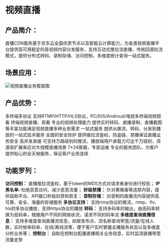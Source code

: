 # 视频直播
## 产品简介：
直播CDN服务基于京东云全国优质节点以及智能云计算能力，为各类视频直播平台提供高可用稳定的音视频内容分发服务，支持互动式推拉流直播、传统回源拉流模式，提供分布式转码、录制存储、访问控制、多维度统计查询一站式服务。

## 场景应用：
![视频直播业务框架图](https://github.com/jdcloudcom/cn/blob/cdn-new/image/CDN/%E4%BA%AC%E4%B8%9C%E4%BA%91%E7%9B%B4%E6%92%AD%E5%BA%94%E7%94%A8%E5%9C%BA%E6%99%AF_png.png)

## 产品优势：
多终端多协议
支持RTMP/HTTP/HLS协议，PC/IOS/Androud/电视多终端视频观看
终端视频直播、观看
专业的视频处理能力
提供实时转码、直播录制、直播截图等丰富功能满足视频直播多种业务需求
一站式服务
提供从推流、转码、分发到播放的一站式技术服务
全面的安全防护
提供推拉流鉴权，防盗链、禁播保证直播业务安全
高并发承接
可支持万路级别的推流，播放端用户承载力可达千万级别，资源易扩展来应对大规模直播场景
7*24客服，专家运维
专业的服务团队，为客户提供贴心的全天候服务，保证客户业务连续

## 功能罗列：
**访问控制：**
直播推拉流鉴权，基于token的MD5方式对请求者身份进行校验；
**IP黑名单:**
杜绝恶意访问、减少恶意流量；
**妙级禁播：**
针对黄赌毒等违禁内容，提供自助平台、API接口秒级封禁和恢复；
**录制存储：**
对录制的直播流内容提供高可靠、安全、海量的存储服务
**多协议支持：**
支持rtmp协议的推流，rtmp、flv、hls的多协议播放，支持https协议的播放
**转码：**
支持多码率的输出，由高码率转换为低码率，根据用户不同的网络状况，请求不同的码率流
**多维度查询直播信息：**
支持多维度查询直播流信息，如按发布点、流名称查询带宽/流量/在线人数，实时帧率码率，在线/离线流等，便于客户实时掌握主播服务状态以及多维度分析业务等；
**控制台：**
自助在控制台配置直播相关业务信息，实时监测直播带宽流量走势
